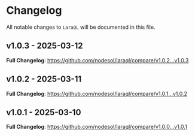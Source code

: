 # Changelog

All notable changes to `LaraQL` will be documented in this file.

## v1.0.3 - 2025-03-12

**Full Changelog**: https://github.com/nodesol/laraql/compare/v1.0.2...v1.0.3

## v1.0.2 - 2025-03-11

**Full Changelog**: https://github.com/nodesol/laraql/compare/v1.0.1...v1.0.2

## v1.0.1 - 2025-03-10

**Full Changelog**: https://github.com/nodesol/laraql/compare/v1.0.0...v1.0.1

